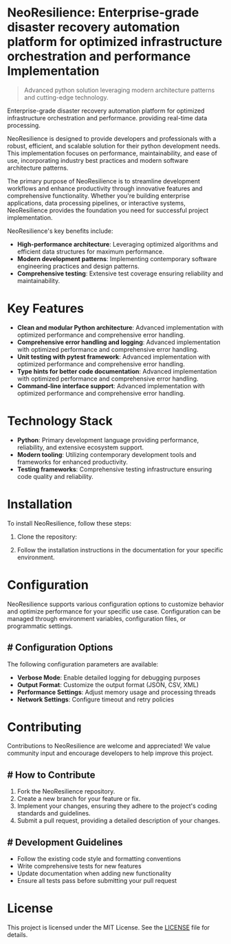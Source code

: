 <!-- fallback_NeoResilience_20250727044221_27874 -->

# NeoResilience: Enterprise-grade disaster recovery automation platform for optimized infrastructure orchestration and performance Implementation
> Advanced python solution leveraging modern architecture patterns and cutting-edge technology.

Enterprise-grade disaster recovery automation platform for optimized infrastructure orchestration and performance. providing real-time data processing.

NeoResilience is designed to provide developers and professionals with a robust, efficient, and scalable solution for their python development needs. This implementation focuses on performance, maintainability, and ease of use, incorporating industry best practices and modern software architecture patterns.

The primary purpose of NeoResilience is to streamline development workflows and enhance productivity through innovative features and comprehensive functionality. Whether you're building enterprise applications, data processing pipelines, or interactive systems, NeoResilience provides the foundation you need for successful project implementation.

NeoResilience's key benefits include:

* **High-performance architecture**: Leveraging optimized algorithms and efficient data structures for maximum performance.
* **Modern development patterns**: Implementing contemporary software engineering practices and design patterns.
* **Comprehensive testing**: Extensive test coverage ensuring reliability and maintainability.

# Key Features

* **Clean and modular Python architecture**: Advanced implementation with optimized performance and comprehensive error handling.
* **Comprehensive error handling and logging**: Advanced implementation with optimized performance and comprehensive error handling.
* **Unit testing with pytest framework**: Advanced implementation with optimized performance and comprehensive error handling.
* **Type hints for better code documentation**: Advanced implementation with optimized performance and comprehensive error handling.
* **Command-line interface support**: Advanced implementation with optimized performance and comprehensive error handling.

# Technology Stack

* **Python**: Primary development language providing performance, reliability, and extensive ecosystem support.
* **Modern tooling**: Utilizing contemporary development tools and frameworks for enhanced productivity.
* **Testing frameworks**: Comprehensive testing infrastructure ensuring code quality and reliability.

# Installation

To install NeoResilience, follow these steps:

1. Clone the repository:


2. Follow the installation instructions in the documentation for your specific environment.

# Configuration

NeoResilience supports various configuration options to customize behavior and optimize performance for your specific use case. Configuration can be managed through environment variables, configuration files, or programmatic settings.

## # Configuration Options

The following configuration parameters are available:

* **Verbose Mode**: Enable detailed logging for debugging purposes
* **Output Format**: Customize the output format (JSON, CSV, XML)
* **Performance Settings**: Adjust memory usage and processing threads
* **Network Settings**: Configure timeout and retry policies

# Contributing

Contributions to NeoResilience are welcome and appreciated! We value community input and encourage developers to help improve this project.

## # How to Contribute

1. Fork the NeoResilience repository.
2. Create a new branch for your feature or fix.
3. Implement your changes, ensuring they adhere to the project's coding standards and guidelines.
4. Submit a pull request, providing a detailed description of your changes.

## # Development Guidelines

* Follow the existing code style and formatting conventions
* Write comprehensive tests for new features
* Update documentation when adding new functionality
* Ensure all tests pass before submitting your pull request

# License

This project is licensed under the MIT License. See the [LICENSE](https://github.com/marcmotta/NeoResilience/blob/main/LICENSE) file for details.
